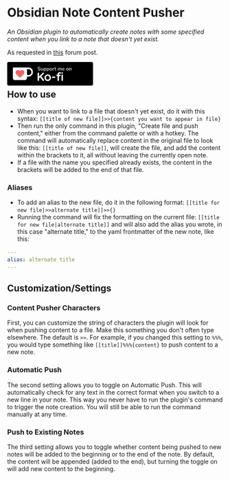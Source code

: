 # Obsidian Note Content Pusher
_An Obsidian plugin to automatically create notes with some specified content when you link to a note that doesn't yet exist._

As requested in [this](https://forum.obsidian.md/t/push-content-to-link-automatically-apply-tags-links-embeds-into-newly-created-links-through-link-insert-content/36844) forum post.

<a href="https://www.youtube.com/channel/UC0ZCat9S6KoR7dAiIezBfhg">
  <img align="left" alt="One time donation" width="200px" src="https://raw.githubusercontent.com/lizard-heart/lizard-heart/main/61e11e22d8ff4a5b4a1b3346_Supportbutton-1.png" />
</a>
<br> <br>

## How to use
- When you want to link to a file that doesn't yet exist, do it with this syntax: `[[title of new file]]>>{content you want to appear in file}`
- Then run the only command in this plugin, "Create file and push content," either from the command palette or with a hotkey. The command will automatically replace content in the original file to look like this: `[[title of new file]]`, will create the file, and add the content within the brackets to it, all without leaving the currently open note.
- If a file with the name you specified already exists, the content in the brackets will be added to the end of that file.

### Aliases
- To add an alias to the new file, do it in the following format: `[[title for new file|>>alternate title]]>>{}`
- Running the command will fix the formatting on the current file: `[[title for new file|alternate title]]` and will also add the alias you wrote, in this case "alternate title," to the yaml frontmatter of the new note, like this:
```yaml
---
alias: alternate title
---
```

## Customization/Settings
### Content Pusher Characters
First, you can customize the string of characters the plugin will look for when pushing content to a file. Make this something you don't often type elsewhere. The default is `>>`. For example, if you changed this setting to `%%%`, you would type something like `[[title]]%%%{content}` to push content to a new note.

### Automatic Push
The second setting allows you to toggle on Automatic Push. This will automatically check for any text in the correct format when you switch to a new line in your note. This way you never have to run the plugin's command to trigger the note creation. You will still be able to run the command manually at any time.

### Push to Existing Notes
The third setting allows you to toggle whether content being pushed to new notes will be added to the beginning or to the end of the note. By default, the content will be appended (added to the end), but turning the toggle on will add new content to the beginning.
